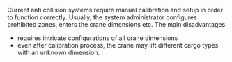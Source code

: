 Current anti collision systems require manual calibration and setup in order to function correctly.
Usually, the system administrator configures prohibited zones, enters the crane dimensions etc.
The main disadvantages
- requires intricate configurations of all crane dimensions
- even after calibration process, the crane may lift different cargo types with an unknown dimension.
